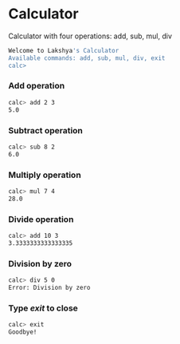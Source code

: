 # Calculator 

Calculator with four operations: add, sub, mul, div

```bash
Welcome to Lakshya's Calculator
Available commands: add, sub, mul, div, exit
calc> 
```

### Add operation
```bash
calc> add 2 3
5.0
```
### Subtract operation
```bash
calc> sub 8 2
6.0
```

### Multiply operation
```bash
calc> mul 7 4
28.0
```

### Divide operation
```bash
calc> add 10 3
3.3333333333333335
```
### Division by zero
```bash
calc> div 5 0
Error: Division by zero
```
### Type *exit* to close
```bash
calc> exit
Goodbye!
```